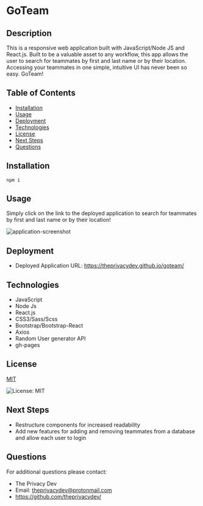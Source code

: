 

# GoTeam

## Description
This is a responsive web application built with JavaScript/Node JS and React.js. Built to be a valuable asset to any workflow, this app allows the user to search for teammates by first and last name or by their location. Accessing your teammates in one simple, intuitive UI has never been so easy. GoTeam!

## Table of Contents
  - [Installation](#installation)
  - [Usage](#usage)
  - [Deployment](#deployment)
  - [Technologies](#technologies)
  - [License](#license)
  - [Next Steps](#next-steps)
  - [Questions](#questions)


## Installation
``` npm i ```

## Usage
Simply click on the link to the deployed application to search for teammates by first and last name or by their location!

![application-screenshot](./public/goTeam-screenshot.jpg)

## Deployment
* Deployed Application URL: https://theprivacydev.github.io/goteam/

## Technologies
* JavaScript 
* Node Js 
* React.js 
* CSS3/Sass/Scss 
* Bootstrap/Bootstrap-React
* Axios
* Random User generator API
* gh-pages

## License


  [MIT](https://opensource.org/licenses/MIT)
  

  ![License: MIT](https://img.shields.io/badge/License-MIT-9cf)


## Next Steps
* Restructure components for increased readability
* Add new features for adding and removing teammates from a database and allow each user to login

## Questions
For additional questions please contact:
* The Privacy Dev
* Email: theprivacydev@protonmail.com
* https://github.com/theprivacydev/
